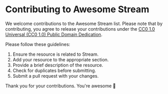 # Contributing to Awesome Stream

We welcome contributions to the Awesome Stream list. Please note that by contributing, you agree to release your contributions under the [CC0 1.0 Universal (CC0 1.0) Public Domain Dedication](https://creativecommons.org/publicdomain/zero/1.0/).

Please follow these guidelines:

1. Ensure the resource is related to Stream.
2. Add your resource to the appropriate section.
3. Provide a brief description of the resource.
4. Check for duplicates before submitting.
5. Submit a pull request with your changes.

Thank you for your contributions. You're awesome 🙏
